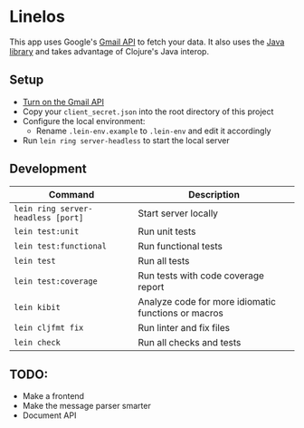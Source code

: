# Linelos

This app uses Google's [Gmail API](https://developers.google.com/gmail/api/) to
fetch your data. It also uses the
[Java library](https://developers.google.com/gmail/api/quickstart/java) and
takes advantage of Clojure's Java interop.

## Setup

* [Turn on the Gmail API](https://developers.google.com/gmail/api/quickstart/java#step_1_turn_on_the_api_name)
* Copy your `client_secret.json` into the root directory of this project
* Configure the local environment:
  * Rename `.lein-env.example` to `.lein-env` and edit it accordingly
* Run `lein ring server-headless` to start the local server

## Development

| Command                            | Description                                         |
| ---------------------------------- | --------------------------------------------------- |
| `lein ring server-headless [port]` | Start server locally                                |
| `lein test:unit`                   | Run unit tests                                      |
| `lein test:functional`             | Run functional tests                                |
| `lein test`                        | Run all tests                                       |
| `lein test:coverage`               | Run tests with code coverage report                 |
| `lein kibit`                       | Analyze code for more idiomatic functions or macros |
| `lein cljfmt fix`                  | Run linter and fix files                            |
| `lein check`                       | Run all checks and tests                            |

## TODO:

* Make a frontend
* Make the message parser smarter
* Document API
